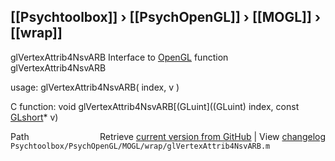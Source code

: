 ## [[Psychtoolbox]] &#8250; [[PsychOpenGL]] &#8250; [[MOGL]] &#8250; [[wrap]]

glVertexAttrib4NsvARB  Interface to [OpenGL](OpenGL) function glVertexAttrib4NsvARB  
  
usage:  glVertexAttrib4NsvARB( index, v )  
  
C function:  void glVertexAttrib4NsvARB[(GLuint]((GLuint) index, const [GLshort](GLshort)\* v)  




<div class="code_header" style="text-align:right;">
  <span style="float:left;">Path&nbsp;&nbsp;</span> <span class="counter">Retrieve <a href=
  "https://raw.github.com/Psychtoolbox-3/Psychtoolbox-3/beta/Psychtoolbox/PsychOpenGL/MOGL/wrap/glVertexAttrib4NsvARB.m">current version from GitHub</a> | View <a href=
  "https://github.com/Psychtoolbox-3/Psychtoolbox-3/commits/beta/Psychtoolbox/PsychOpenGL/MOGL/wrap/glVertexAttrib4NsvARB.m">changelog</a></span>
</div>
<div class="code">
  <code>Psychtoolbox/PsychOpenGL/MOGL/wrap/glVertexAttrib4NsvARB.m</code>
</div>

